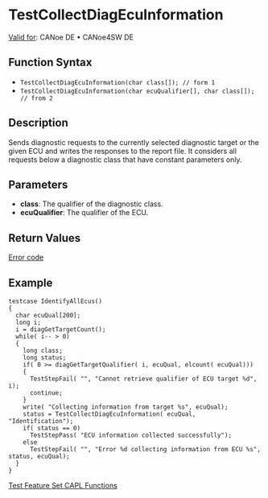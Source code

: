 # TestCollectDiagEcuInformation

[Valid for](../../../Shared/FeatureAvailability.md): CANoe DE • CANoe4SW DE

## Function Syntax

- `TestCollectDiagEcuInformation(char class[]); // form 1`
- `TestCollectDiagEcuInformation(char ecuQualifier[], char class[]); // from 2`

## Description

Sends diagnostic requests to the currently selected diagnostic target or the given ECU and writes the responses to the report file. It considers all requests below a diagnostic class that have constant parameters only.

## Parameters

- **class**: The qualifier of the diagnostic class.
- **ecuQualifier**: The qualifier of the ECU.

## Return Values

[Error code](../../Diagnostics/CAPLfunctionsDiagnosticsErrorCode.md)

## Example

```plaintext
testcase IdentifyAllEcus()
{
  char ecuQual[200];
  long i;
  i = diagGetTargetCount();
  while( i-- > 0)
  {
    long class;
    long status;
    if( 0 >= diagGetTargetQualifier( i, ecuQual, elcount( ecuQual)))
    {
      TestStepFail( "", "Cannot retrieve qualifier of ECU target %d", i);
      continue;
    }
    write( "Collecting information from target %s", ecuQual);
    status = TestCollectDiagEcuInformation( ecuQual, "Identification");
    if( status == 0)
      TestStepPass( "ECU information collected successfully");
    else
      TestStepFail( "", "Error %d collecting information from ECU %s", status, ecuQual);
  }
}
```

[Test Feature Set CAPL Functions](../CAPLfunctionsTFSOverview.md)
